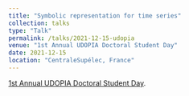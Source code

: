 ```yaml
---
title: "Symbolic representation for time series"
collection: talks
type: "Talk"
permalink: /talks/2021-12-15-udopia
venue: "1st Annual UDOPIA Doctoral Student Day"
date: 2021-12-15
location: "CentraleSupélec, France"
---
```


[1st Annual UDOPIA Doctoral Student Day](https://dataia.eu/en/events/1st-annual-udopia-doctoral-student-day).